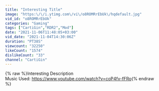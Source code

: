 ```yaml
---
title: "Interesting Title"
image: "https:\/\/i.ytimg.com\/vi\/o8ROMRrEbUk\/hqdefault.jpg"
vid_id: "o8ROMRrEbUk"
categories: "Gaming"
tags: ["CartiGin","RDR2","Mod"]
date: "2021-11-06T11:48:05+03:00"
vid_date: "2021-11-04T14:30:06Z"
duration: "PT38S"
viewcount: "32250"
likeCount: "1574"
dislikeCount: "33"
channel: "CartiGin"
---
```

{% raw %}Interesting Description<br />Music Used: <a rel="nofollow" target="blank" href="https://www.youtube.com/watch?v=coP4fv-fFRo">https://www.youtube.com/watch?v=coP4fv-fFRo</a>{% endraw %}
